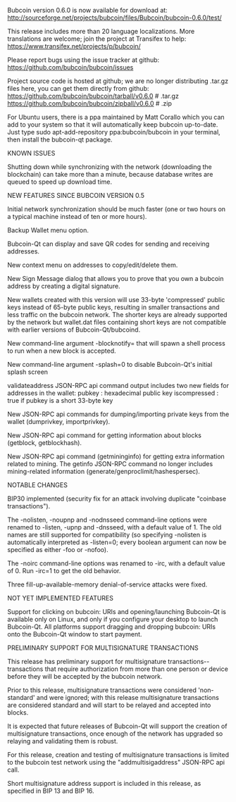 Bubcoin version 0.6.0 is now available for download at:
http://sourceforge.net/projects/bubcoin/files/Bubcoin/bubcoin-0.6.0/test/

This release includes more than 20 language localizations.
More translations are welcome; join the
project at Transifex to help:
https://www.transifex.net/projects/p/bubcoin/

Please report bugs using the issue tracker at github:
https://github.com/bubcoin/bubcoin/issues

Project source code is hosted at github; we are no longer
distributing .tar.gz files here, you can get them
directly from github:
https://github.com/bubcoin/bubcoin/tarball/v0.6.0  # .tar.gz
https://github.com/bubcoin/bubcoin/zipball/v0.6.0  # .zip

For Ubuntu users, there is a ppa maintained by Matt Corallo which
you can add to your system so that it will automatically keep
bubcoin up-to-date.  Just type
sudo apt-add-repository ppa:bubcoin/bubcoin
in your terminal, then install the bubcoin-qt package.


KNOWN ISSUES

Shutting down while synchronizing with the network
(downloading the blockchain) can take more than a minute,
because database writes are queued to speed up download
time.


NEW FEATURES SINCE BUBCOIN VERSION 0.5

Initial network synchronization should be much faster
(one or two hours on a typical machine instead of ten or more
hours).

Backup Wallet menu option.

Bubcoin-Qt can display and save QR codes for sending
and receiving addresses.

New context menu on addresses to copy/edit/delete them.

New Sign Message dialog that allows you to prove that you
own a bubcoin address by creating a digital
signature.

New wallets created with this version will
use 33-byte 'compressed' public keys instead of
65-byte public keys, resulting in smaller
transactions and less traffic on the bubcoin
network. The shorter keys are already supported
by the network but wallet.dat files containing
short keys are not compatible with earlier
versions of Bubcoin-Qt/bubcoind.

New command-line argument -blocknotify=<command>
that will spawn a shell process to run <command> 
when a new block is accepted.

New command-line argument -splash=0 to disable
Bubcoin-Qt's initial splash screen

validateaddress JSON-RPC api command output includes
two new fields for addresses in the wallet:
pubkey : hexadecimal public key
iscompressed : true if pubkey is a short 33-byte key

New JSON-RPC api commands for dumping/importing
private keys from the wallet (dumprivkey, importprivkey).

New JSON-RPC api command for getting information about
blocks (getblock, getblockhash).

New JSON-RPC api command (getmininginfo) for getting
extra information related to mining. The getinfo
JSON-RPC command no longer includes mining-related
information (generate/genproclimit/hashespersec).



NOTABLE CHANGES

BIP30 implemented (security fix for an attack involving
duplicate "coinbase transactions").

The -nolisten, -noupnp and -nodnsseed command-line
options were renamed to -listen, -upnp and -dnsseed,
with a default value of 1. The old names are still
supported for compatibility (so specifying -nolisten
is automatically interpreted as -listen=0; every
boolean argument can now be specified as either
-foo or -nofoo).

The -noirc command-line options was renamed to
-irc, with a default value of 0. Run -irc=1 to
get the old behavior.

Three fill-up-available-memory denial-of-service
attacks were fixed.


NOT YET IMPLEMENTED FEATURES

Support for clicking on bubcoin: URIs and
opening/launching Bubcoin-Qt is available only on Linux,
and only if you configure your desktop to launch
Bubcoin-Qt. All platforms support dragging and dropping
bubcoin: URIs onto the Bubcoin-Qt window to start
payment.


PRELIMINARY SUPPORT FOR MULTISIGNATURE TRANSACTIONS

This release has preliminary support for multisignature
transactions-- transactions that require authorization
from more than one person or device before they
will be accepted by the bubcoin network.

Prior to this release, multisignature transactions
were considered 'non-standard' and were ignored;
with this release multisignature transactions are
considered standard and will start to be relayed
and accepted into blocks.

It is expected that future releases of Bubcoin-Qt
will support the creation of multisignature transactions,
once enough of the network has upgraded so relaying
and validating them is robust.

For this release, creation and testing of multisignature
transactions is limited to the bubcoin test network using
the "addmultisigaddress" JSON-RPC api call.

Short multisignature address support is included in this
release, as specified in BIP 13 and BIP 16.

